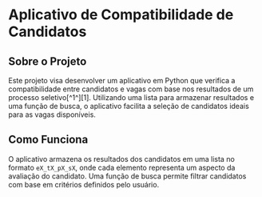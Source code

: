 # Aplicativo de Compatibilidade de Candidatos

## Sobre o Projeto
Este projeto visa desenvolver um aplicativo em Python que verifica a compatibilidade entre candidatos e vagas com base nos resultados de um processo seletivo[^1^][1]. Utilizando uma lista para armazenar resultados e uma função de busca, o aplicativo facilita a seleção de candidatos ideais para as vagas disponíveis.

## Como Funciona
O aplicativo armazena os resultados dos candidatos em uma lista no formato `eX_tX_pX_sX`, onde cada elemento representa um aspecto da avaliação do candidato. Uma função de busca permite filtrar candidatos com base em critérios definidos pelo usuário.

